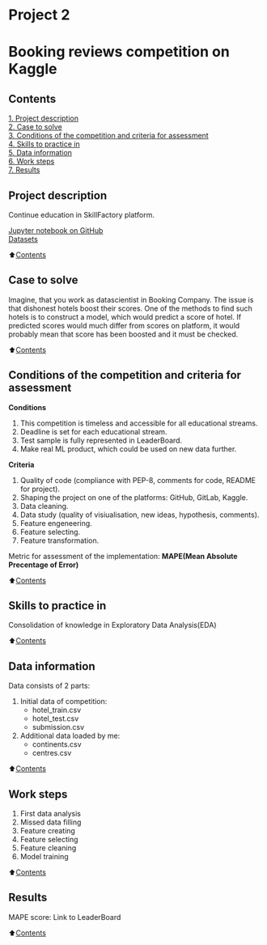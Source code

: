 
#  Project 2
#  Booking reviews competition on Kaggle

## Contents 
[1. Project description](README%20(1).md#Project_description)  
[2. Case to solve](README%20(1).md#Case_to_solve)  
[3. Conditions of the competition and criteria for assessment](README%20(1).md#Conditions_of_the_competition_and_criteria_for_assessment)    
[4. Skills to practice in](README%20(1).md#Skills_to_practice_in)      
[5. Data information](README%20(1).md#Data_information)     
[6. Work steps](README%20(1).md#Work_steps)   
[7. Results](README%20(1).md#Results)     


## Project description

Continue education in SkillFactory platform.

[Jupyter notebook on GitHub](https://github.com/DSminer/SFDS_hometasks/tree/main/Project_1/Project%201.ipynb)\
[Datasets](https://drive.google.com/file/d/1xnmDxxRmdL_7vLfHwY61M_E2AjxPdCZd/view?usp=sharing)

:arrow_up:[Contents](README%20(1).md#Contents)


## Case to solve

Imagine, that you work as datascientist in Booking Company. 
The issue is that dishonest hotels boost their scores.
One of the methods to find such hotels is to construct a model, which would predict a score of hotel.
If predicted scores would much differ from scores on platform, it would probably mean that score has been boosted and it must be checked.

:arrow_up:[Contents](README%20(1).md#Contents)


##  Conditions of the competition and criteria for assessment
**Conditions**
1. This competition is timeless and accessible for all educational streams.
2. Deadline is set for each educational stream.
3. Test sample is fully represented in LeaderBoard.
4. Make real ML product, which could be used on new data further.

**Criteria**
1. Quality of code (compliance with PEP-8, comments for code, README for project). 
2. Shaping the project on one of the platforms: GitHub, GitLab, Kaggle.
3. Data cleaning.
4. Data study (quality of visiualisation, new ideas, hypothesis, comments).
5. Feature engeneering.
6. Feature selecting.
7. Feature transformation.

Metric for assessment of the implementation: **MAPE(Mean Absolute Precentage of Error)**

:arrow_up:[Contents](README%20(1).md#Contents)


## Skills to practice in

Consolidation of knowledge in Exploratory Data Analysis(EDA)

:arrow_up:[Contents](README%20(1).md#Contents)


## Data information

Data consists of 2 parts:
1. Initial data of competition:
    * hotel_train.csv 
    * hotel_test.csv
    * submission.csv
2. Additional data loaded by me:
    * continents.csv
    * centres.csv
   
:arrow_up:[Contents](README%20(1).md#Contents)


## Work steps

1. First data analysis
2. Missed data filling
3. Feature creating
4. Feature selecting
5. Feature cleaning
6. Model training

:arrow_up:[Contents](README%20(1).md#Contents)


## Results

MAPE score: 
Link to LeaderBoard

:arrow_up:[Contents](README%20(1).md#Contents)
